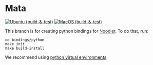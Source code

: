 # Mata
[![Ubuntu (build-&-test)](https://github.com/VeriFIT/mata/actions/workflows/ubuntu.yml/badge.svg)](https://github.com/VeriFIT/mata/actions/workflows/ubuntu.yml)
[![MacOS (build-&-test)](https://github.com/VeriFIT/mata/actions/workflows/macos.yml/badge.svg)](https://github.com/VeriFIT/mata/actions/workflows/macos.yml)

This branch is for creating python bindings for [Noodler](https://github.com/vhavlena/Noodler).
To do that, run:
```
cd bindings/python
make init
make build-install
```
We recommend using [python virtual environments](https://docs.python.org/3/tutorial/venv.html).
